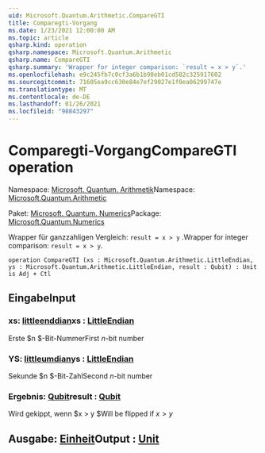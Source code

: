 ```yaml
---
uid: Microsoft.Quantum.Arithmetic.CompareGTI
title: Comparegti-Vorgang
ms.date: 1/23/2021 12:00:00 AM
ms.topic: article
qsharp.kind: operation
qsharp.namespace: Microsoft.Quantum.Arithmetic
qsharp.name: CompareGTI
qsharp.summary: 'Wrapper for integer comparison: `result = x > y`.'
ms.openlocfilehash: e9c245fb7c0cf3a6b1b98eb01cd582c325917602
ms.sourcegitcommit: 71605ea9cc630e84e7ef29027e1f0ea06299747e
ms.translationtype: MT
ms.contentlocale: de-DE
ms.lasthandoff: 01/26/2021
ms.locfileid: "98843297"
---
```

# <a name="comparegti-operation"></a><span data-ttu-id="049af-102">Comparegti-Vorgang</span><span class="sxs-lookup"><span data-stu-id="049af-102">CompareGTI operation</span></span>

<span data-ttu-id="049af-103">Namespace: [Microsoft. Quantum. Arithmetik](xref:Microsoft.Quantum.Arithmetic)</span><span class="sxs-lookup"><span data-stu-id="049af-103">Namespace: [Microsoft.Quantum.Arithmetic](xref:Microsoft.Quantum.Arithmetic)</span></span>

<span data-ttu-id="049af-104">Paket: [Microsoft. Quantum. Numerics](https://nuget.org/packages/Microsoft.Quantum.Numerics)</span><span class="sxs-lookup"><span data-stu-id="049af-104">Package: [Microsoft.Quantum.Numerics](https://nuget.org/packages/Microsoft.Quantum.Numerics)</span></span>


<span data-ttu-id="049af-105">Wrapper für ganzzahligen Vergleich: `result = x > y` .</span><span class="sxs-lookup"><span data-stu-id="049af-105">Wrapper for integer comparison: `result = x > y`.</span></span>

```qsharp
operation CompareGTI (xs : Microsoft.Quantum.Arithmetic.LittleEndian, ys : Microsoft.Quantum.Arithmetic.LittleEndian, result : Qubit) : Unit is Adj + Ctl
```


## <a name="input"></a><span data-ttu-id="049af-106">Eingabe</span><span class="sxs-lookup"><span data-stu-id="049af-106">Input</span></span>

### <a name="xs--littleendian"></a><span data-ttu-id="049af-107">xs: [littleenddian](xref:Microsoft.Quantum.Arithmetic.LittleEndian)</span><span class="sxs-lookup"><span data-stu-id="049af-107">xs : [LittleEndian](xref:Microsoft.Quantum.Arithmetic.LittleEndian)</span></span>

<span data-ttu-id="049af-108">Erste $n $-Bit-Nummer</span><span class="sxs-lookup"><span data-stu-id="049af-108">First $n$-bit number</span></span>


### <a name="ys--littleendian"></a><span data-ttu-id="049af-109">YS: [littleumdian](xref:Microsoft.Quantum.Arithmetic.LittleEndian)</span><span class="sxs-lookup"><span data-stu-id="049af-109">ys : [LittleEndian](xref:Microsoft.Quantum.Arithmetic.LittleEndian)</span></span>

<span data-ttu-id="049af-110">Sekunde $n $-Bit-Zahl</span><span class="sxs-lookup"><span data-stu-id="049af-110">Second $n$-bit number</span></span>


### <a name="result--qubit"></a><span data-ttu-id="049af-111">Ergebnis: [Qubit](xref:microsoft.quantum.lang-ref.qubit)</span><span class="sxs-lookup"><span data-stu-id="049af-111">result : [Qubit](xref:microsoft.quantum.lang-ref.qubit)</span></span>

<span data-ttu-id="049af-112">Wird gekippt, wenn $x > y $</span><span class="sxs-lookup"><span data-stu-id="049af-112">Will be flipped if $x > y$</span></span>



## <a name="output--unit"></a><span data-ttu-id="049af-113">Ausgabe: [Einheit](xref:microsoft.quantum.lang-ref.unit)</span><span class="sxs-lookup"><span data-stu-id="049af-113">Output : [Unit](xref:microsoft.quantum.lang-ref.unit)</span></span>


